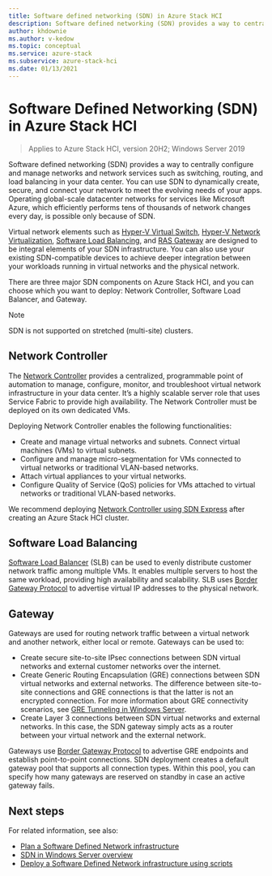 ```yaml
---
title: Software defined networking (SDN) in Azure Stack HCI
description: Software defined networking (SDN) provides a way to centrally configure and manage networks and network services such as switching, routing, and load balancing in your data center.
author: khdownie
ms.author: v-kedow
ms.topic: conceptual
ms.service: azure-stack
ms.subservice: azure-stack-hci
ms.date: 01/13/2021
---
```


# Software Defined Networking (SDN) in Azure Stack HCI

> Applies to Azure Stack HCI, version 20H2; Windows Server 2019

Software defined networking (SDN) provides a way to centrally configure and manage networks and network services such as switching, routing, and load balancing in your data center. You can use SDN to dynamically create, secure, and connect your network to meet the evolving needs of your apps. Operating global-scale datacenter networks for services like Microsoft Azure, which efficiently performs tens of thousands of network changes every day, is possible only because of SDN.

Virtual network elements such as [Hyper-V Virtual Switch](/windows-server/virtualization/hyper-v-virtual-switch/hyper-v-virtual-switch), [Hyper-V Network Virtualization](/windows-server/networking/sdn/technologies/hyper-v-network-virtualization/hyper-v-network-virtualization), [Software Load Balancing](/windows-server/networking/sdn/technologies/network-function-virtualization/software-load-balancing-for-sdn), and [RAS Gateway](/windows-server/networking/sdn/technologies/network-function-virtualization/ras-gateway-for-sdn) are designed to be integral elements of your SDN infrastructure. You can also use your existing SDN-compatible devices to achieve deeper integration between your workloads running in virtual networks and the physical network.

There are three major SDN components on Azure Stack HCI, and you can choose which you want to deploy: Network Controller, Software Load Balancer, and Gateway.

   > [!NOTE]
   > SDN is not supported on stretched (multi-site) clusters.

## Network Controller

The [Network Controller](/windows-server/networking/sdn/technologies/Software-Defined-Networking-Technologies#network-controller) provides a centralized, programmable point of automation to manage, configure, monitor, and troubleshoot virtual network infrastructure in your data center. It’s a highly scalable server role that uses Service Fabric to provide high availability. The Network Controller must be deployed on its own dedicated VMs.

Deploying Network Controller enables the following functionalities:

- Create and manage virtual networks and subnets. Connect virtual machines (VMs) to virtual subnets.
- Configure and manage micro-segmentation for VMs connected to virtual networks or traditional VLAN-based networks.
- Attach virtual appliances to your virtual networks.
- Configure Quality of Service (QoS) policies for VMs attached to virtual networks or traditional VLAN-based networks.

We recommend deploying [Network Controller using SDN Express](../deploy/sdn-express.md) after creating an Azure Stack HCI cluster.

## Software Load Balancing

[Software Load Balancer](software-load-balancer.md) (SLB) can be used to evenly distribute customer network traffic among multiple VMs. It enables multiple servers to host the same workload, providing high availability and scalability. SLB uses [Border Gateway Protocol](/windows-server/remote/remote-access/bgp/border-gateway-protocol-bgp) to advertise virtual IP addresses to the physical network.

## Gateway

Gateways are used for routing network traffic between a virtual network and another network, either local or remote. Gateways can be used to:

- Create secure site-to-site IPsec connections between SDN virtual networks and external customer networks over the internet.
- Create Generic Routing Encapsulation (GRE) connections between SDN virtual networks and external networks. The difference between site-to-site connections and GRE connections is that the latter is not an encrypted connection. For more information about GRE connectivity scenarios, see [GRE Tunneling in Windows Server](/windows-server/remote/remote-access/ras-gateway/gre-tunneling-windows-server).
- Create Layer 3 connections between SDN virtual networks and external networks. In this case, the SDN gateway simply acts as a router between your virtual network and the external network.

Gateways use [Border Gateway Protocol](/windows-server/remote/remote-access/bgp/border-gateway-protocol-bgp) to advertise GRE endpoints and establish point-to-point connections. SDN deployment creates a default gateway pool that supports all connection types. Within this pool, you can specify how many gateways are reserved on standby in case an active gateway fails.

## Next steps

For related information, see also:

- [Plan a Software Defined Network infrastructure](plan-software-defined-networking-infrastructure.md)
- [SDN in Windows Server overview](/windows-server/networking/sdn/software-defined-networking)
- [Deploy a Software Defined Network infrastructure using scripts](/windows-server/networking/sdn/deploy/deploy-a-software-defined-network-infrastructure-using-scripts)
